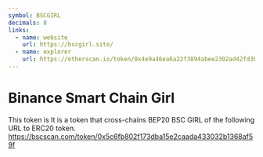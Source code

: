 ```yaml
---
symbol: BSCGIRL
decimals: 8
links:
  - name: website
    url: https://bscgirl.site/
  - name: explorer
    url: https://etherscan.io/token/0x4e9a46ea6a22f3894abee2302ad42fd3b69e21e2
---
```


# Binance Smart Chain Girl

This token is It is a token that cross-chains BEP20 BSC GIRL of the following URL to ERC20 token. https://bscscan.com/token/0x5c6fb802f173dba15e2caada433032b1368af59f
